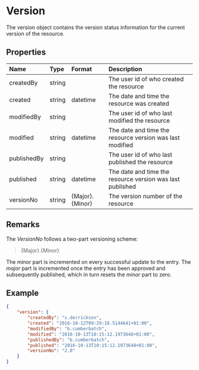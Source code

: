 # Version
The version object contains the version status information for the current version of the resource.

## Properties
| Name | Type | Format | Description |
| :------- | :--- | :----- | :---------- |
| createdBy | string | | The user id of who created the resource |
| created | string | datetime | The date and time the resource was created |
| modifiedBy | string | | The user id of who last modified the resource |
| modified | string | datetime | The date and time the resource version was last modified |
| publishedBy | string | | The user id of who last published the resource |
| published | string | datetime | The date and time the resource version was last published |
| versionNo | string | {Major}.{Minor} | The version number of the resource |


## Remarks

The *VersionNo* follows a two-part versioning scheme:

> {Major}.{Minor}

The *minor* part is incremented on every successful update to the entry. The *major* part is incremented once the entry has been approved and subsequently published, which in turn resets the *minor* part to zero.


## Example

```json
{
    "version": {
        "createdBy": "s.derrickson",
        "created": "2016-10-12T09:29:18.5144641+01:00",
        "modifiedBy": "b.cumberbatch",
        "modified": "2016-10-13T10:15:12.1973648+01:00",
        "publishedBy": "b.cumberbatch",
        "published": "2016-10-13T10:15:12.1973648+01:00",
        "versionNo": "2.0"
    }
}
```
